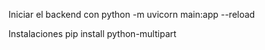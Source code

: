 Iniciar el backend con
python -m uvicorn main:app --reload

Instalaciones
pip install python-multipart